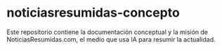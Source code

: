 # noticiasresumidas-concepto
Este repositorio contiene la documentación conceptual y la misión de NoticiasResumidas.com, el medio que usa IA para resumir la actualidad.
